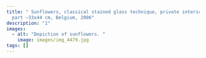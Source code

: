 ```yaml
---
title: " Sunflowers, classical stained glass technique, private interior, one
  part –33x44 cm, Belgium, 2006"
description: "1"
images:
  - alt: "Depiction of sunflowers. "
    image: images/img_4479.jpg
tags: []
---
```

